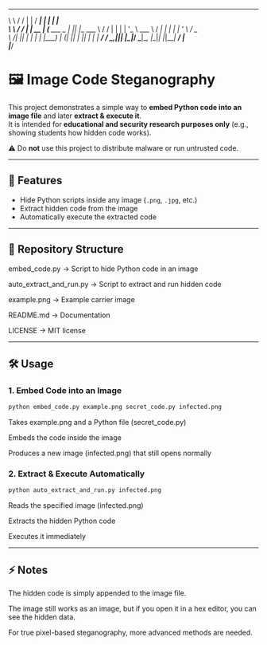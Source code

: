  __      __    _        _____            _   _          
 \ \    / /   | |      / ____|          | | | |         
  \ \  / /   _| |_ __ | (___   ___ _   _| |_| |__   ___ 
   \ \/ / | | | | '_ \ \___ \ / __| | | | __| '_ \ / _ \
    \  /| |_| | | | | |____) | (__| |_| | |_| | | |  __/
     \/  \__,_|_|_| |_|_____/ \___|\__, |\__|_| |_|\___|
                                    __/ |               
                                   |___/                
                                                                                                        
                                                                            
# 🖼️ Image Code Steganography

This project demonstrates a simple way to **embed Python code into an image file** and later **extract & execute it**.  
It is intended for **educational and security research purposes only** (e.g., showing students how hidden code works).  

⚠️ Do **not** use this project to distribute malware or run untrusted code.  

---

## 🚀 Features
- Hide Python scripts inside any image (`.png`, `.jpg`, etc.)
- Extract hidden code from the image
- Automatically execute the extracted code

---

## 📂 Repository Structure
embed_code.py → Script to hide Python code in an image 

auto_extract_and_run.py → Script to extract and run hidden code

example.png → Example carrier image

README.md → Documentation

LICENSE → MIT license

---

## 🛠️ Usage

### 1. Embed Code into an Image
```bash
python embed_code.py example.png secret_code.py infected.png
```
Takes example.png and a Python file (secret_code.py)

Embeds the code inside the image

Produces a new image (infected.png) that still opens normally

### 2. Extract & Execute Automatically
```bash
python auto_extract_and_run.py infected.png
```
Reads the specified image (infected.png)

Extracts the hidden Python code

Executes it immediately

---

## ⚡ Notes

The hidden code is simply appended to the image file.

The image still works as an image, but if you open it in a hex editor, you can see the hidden data.

For true pixel-based steganography, more advanced methods are needed.

